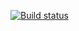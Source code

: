 [![Build status](https://ci.appveyor.com/api/projects/status/p76p5r6abv10ffd8?svg=true)](https://ci.appveyor.com/project/Pauleg7/ajs-test-2)
